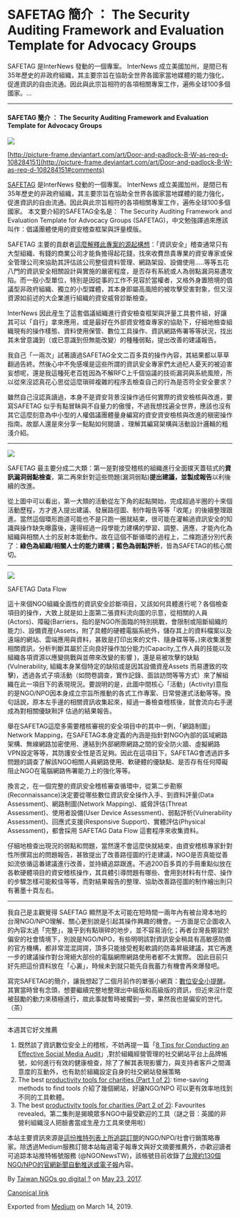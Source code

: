 SAFETAG 簡介 ： The Security Auditing Framework and Evaluation Template for Advocacy Groups
========================================================================================

SAFETAG 是InterNews 發動的一個專案。 InterNews 成立美國加州，是間已有35年歷史的非政府組織，其主要宗旨在協助全世界各國家當地媒體的能力強化，促進資訊的自由流通。因此與此宗旨相符的各項相關專案工作，遍佈全球100多個國家。…

* * *

#### SAFETAG 簡介 ： The Security Auditing Framework and Evaluation Template for Advocacy Groups

![](https://cdn-images-1.medium.com/max/800/1*uJNC6fNLng8O0r9QvDgNDw.jpeg)

[http://picture-frame.deviantart.com/art/Door-and-padlock-B-W-as-req-d-108284151](http://picture-frame.deviantart.com/art/Door-and-padlock-B-W-as-req-d-108284151#comments)

[SAFETAG](https://safetag.org) 是InterNews 發動的一個專案。 InterNews 成立美國加州，是間已有35年歷史的非政府組織，其主要宗旨在協助全世界各國家當地媒體的能力強化，促進資訊的自由流通。因此與此宗旨相符的各項相關專案工作，遍佈全球100多個國家。 本文要介紹的SAFETAG全名是： The Security Auditing Framework and Evaluation Template for Advocacy Groups (SAFETAG)，中文勉強譯過來應該叫作：倡議團體使用的資安稽查框架與評量模版。

SAFETAG 主要的貢獻者[這麼解釋此專案的源起構想](https://medium.com/local-voices-global-change/meet-safetag-helping-non-profits-focus-on-digital-security-6dec65b75d8a)：「資訊安全」稽查通常只有大型組織、有錢的商業公司才能負擔得起花錢，找來收費昂貴專業的資安專家或保全管理公司來協助其評估該公司整個資料管理、網路架設、設備使用…..等等五花八門的資訊安全相關設計與實施的嚴密程度，是否存有系統或人為弱點漏洞易遭攻陷。而一般小型單位，特別是因從事的工作不見容於當權者，又格外身置險境的倡議型非政府組織、獨立的小型媒體，其本身即屬高風險的被攻擊受害對象，但又沒資源如前述的大企業進行組織的資安威脅診斷檢查。

InterNews 因此産生了這套倡議組織進行資安檢查框架與評量工具套件組，好讓其可以「自行」拿來應用，或是最好在外部資安稽查專家的協助下，仔細地檢查組織現有的操作樣態、資料使用保管、數位工具操作、資訊網路佈署等等狀況，找出其未曾意識到（或已意識到但無能改變）的種種弱點，提出改善的建議報告。

我自己「一兩次」試著讀過SAFETAG全文二百多頁的操作內容，其結果都以草草翻過告終。然後心中不免感嘆是這些所謂的資訊安全專家們太過杞人憂天的被迫害妄想呢，還是我這種死老百姓因為不解RFC上千個協議的技術漏洞與系統風險，所以從來沒認真花心思從這麼瑣碎複雜的程序去檢查自己的行為是否符全安全要求？

雖然自己沒認真讀過，本身不是資安背景沒操作過任何實際的資安檢核與改進，要寫SAFETAG 似乎有點冒眛與不自量力的傲慢，不過我想找遍全世界，應該也沒有其它這麼刻意為中小型的人權倡議團體量身編寫的資安資安檢核與改進的稹密操作指南。故鄙人還是來分享一點點如何閱讀 、理解其編寫架構與活動設計邏輯的粗淺介紹。

* * *

![](https://cdn-images-1.medium.com/max/800/1*8RU3fdTMBuvi-uJM_5MM6w.png)

SAFETAG 最主要分成二大類：第一是對接受稽核的組織進行全面撲天蓋毯式的**資訊漏洞弱點檢查**，第二再來針對這些問題(漏洞弱點)**提出建議，並製成報告**以利後續的改進。

從上圖中可以看出，第一大類的活動從左下角的起點開始，完成超過半圈的十來個活動歷程，方才進入提出建議、發展路徑圖、制作報告等等「收尾」的後續整理跟進。當然這個環形跑道可能也不是只跑一圈就結束，很可能在灌輸過資訊安全的知識與操作缺失曝露後，還得經過一段學能力建構的學習、調整、適應，才能內化為組織與相關人士的反射本能動作。故在這個不斷循環的過程上，二條跑道分別代表了：**綠色為組織/相關人士的能力建構；藍色為弱點評析**，皆為SAFETAG的核心關切。

* * *

![](https://cdn-images-1.medium.com/max/800/1*wnqEz4rhbqQdCdE3S5v94g.png)

SAFETAG Data Flow

這十來個NGO組織全面性的資訊安全診斷項目，又該如何具體進行呢？各個檢查項目的操作，大致上就是如上面第二張資料流向圖的示意，從相關的人員(Actors)、障礙(Barriers，指的是NGO所面臨的特別挑戰，會限制或阻斷組織的能力)、設備資産(Assets，附了具體的硬體電腦系統外，儲存其上的資料檔案以及遠端的網站、雲端應用與資料，甚致是打印出來的文件、隨身碟等等。)來收集滙整相關資訊，分析判斷其屬於正向良好操作加分能力(Capacity,工作人員的技能以及組織各項資源以應變挑戰與並帶來改變的影響 )，還是易被攻擊的缺點(Vulnerability, 組織本身某個特定的缺陷或是因其設備資産Assets 而易遭致的攻擊)，透過各式子項活動（如問卷調查，實作記錄、面談訪問等等方式）來了解組織在此一項目下的表現現況。要說明的是，此圖中間核心「活動」(Activity)意指的是NGO/NPO因本身成立宗旨所推動的各式工作專案、日常營運式活動等等。換句話說，原本左手邊的相關資訊收集起來，經過一番檢查稽核後，就會流向右手邊成為對相關優缺㸃評 估過的結果報告。

舉在SAFETAG這麼多需要稽核審視的安全項目中的其中一例，「網路制圖」Network Mapping，在SAFETAG本身定義的內涵是指針對NGO內部的區域網路架構、無線網路加密使用、連結到外部網際網路之間的安全防火牆、虛擬網路VPN設定等等，其防護安全性是否足夠。因此在這項目下，SAFETAG會透過許多問題的調查了解該NGO相關人員網路使用、軟硬體的優缺點、是否存有任何障礙阻止NGO在電腦網路佈署能力上的強化等等。

換言之，在一個完整的資訊安全稽核審查循環中，從第二步勘察(Reconnaissance)決定要從哪些數位資訊安全操作入手、到資料評量(Data Assessment)、網路制圖(Network Mapping)、威脅評估(Threat Assessment)、使用者設備(User Device Assessment)、弱點評析(Vulnerability Assessment)、回應式支援(Responsive Support)、實體評估(Physical Assessment)，都會採用 SAFETAG Data Flow 這套程序來收集資料。

仔細地檢查出現況的弱點和問題，當然還不會這麼快就結束，由資安稽核專家針對性所撰寫出的問題報告，甚致提出了改善路徑圖的行走建議，NGO是否真能從善如流依循這番建議進行改善，並持續追踪跟進。不過200百多頁的手冊重點似放在各軟硬體項目的資安稽核操作，其具體引導問題有哪些、會用到材料有什麼、操作的步驟怎樣可能較佳等等，而對結果報告的整理、協助改善路徑圖的制作繪出則只有著墨十頁左右。

* * *

我自己是主觀覺得 SAEFTAG 顯然是不太可能在短時間一兩年內有被台灣本地的台灣NGO/NPO理解、關心更別說是引起其操作興趣的機會。一方面是它企圖收入的內容太過「完整」，幾乎到有點瑣碎的地步，並不容易消化；再者台灣長期習於偏安的社會情境下，別說是NGO/NPO，有些明明該對資訊安全稍具有高敏感防備的官方機構，都非常混混諤諤，頂多只能接受輕鬆軟調的防毒昇級建議，其它再進一步的建議操作對台灣絕大部份的電腦網際網路使用者都不太實際。 因此目前只好先把這份資料放在「心裏」，時候未到就只能先自我蓄力有機會再來爆發吧。

寫完SAFETAG的簡介，讓我想起了二個月前作的單張小網頁：[數位安全小提醒](http://infosec.twngo.xyz)。其實當時曾有念頭，想要繼續完整地整理出中級版和高級版的資訊，但近來沒什麼被鼓勵的動力來積極進行，故此事就暫時被擱到一旁，果然我也是偏安的世代。（茶）

* * *

本週其它好文推薦

1.  既然談了資訊數位安全上的稽核，不妨再提一篇「[8 Tips for Conducting an Effective Social Media Audit](http://www.socialmediatoday.com/marketing/8-tips-conducting-effective-social-media-audit)」,對於組織經營管理的社交網站平台上品牌帳號，如何進行有效的健康檢查，除了了解其表現影響力，與支持者客戶之間滿意度的互動外，也有助於組織設定自身的社交網站發展策略
2.  The best [productivity tools for charities (Part 1 of 2)](http://www.charitydigitalnews.co.uk/2017/05/04/the-best-productivity-tools-for-charities-part-1-of-2/): time-saving methods to find tools 介紹了幾個網站，好讓NGO/NPO 可以更有效率地找到不同的工具軟體。
3.  The best [productivity tools for charities (Part 2 of 2)](http://www.charitydigitalnews.co.uk/2017/05/09/the-best-productivity-tools-for-charities-part-2-of-2-favourites-revealed): Favourites revealed。第二集則是揭曉眾多NGO中最受歡迎的工具（謎之音：英國的非營利組織沒人把臉書當成生産力工具來使用啦）

本站主要資訊來源是[這份推特列表上所追踪訂閱](https://twitter.com/a5288/lists/ngo-go-digital)的NGO/NPO/社會行銷策略專家。除透過Medium服務訂閱本站每週電子報專文與好文摘要推薦外，亦歡迎讀者可追踪本站推特帳號服務 (@NGONewsTW)，該帳號目前收錄了[台灣約130個NGO/NPO的官網新聞自動推送或電子報](http://self.jxtsai.info/2016/08/ngonewstw.html)內容。

By [Taiwan NGOs go digital ?](https://medium.com/@twngo) on [May 23, 2017](https://medium.com/p/f392dc3a23a7).

[Canonical link](https://medium.com/@twngo/safetag-%E7%B0%A1%E4%BB%8B-the-security-auditing-framework-and-evaluation-template-for-advocacy-groups-f392dc3a23a7)

Exported from [Medium](https://medium.com) on March 14, 2019.